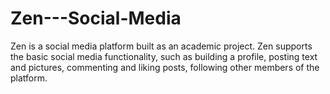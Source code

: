 # Zen---Social-Media
Zen is a social media platform built as an academic project. Zen supports the basic social media functionality, such as building a profile, posting text and pictures, commenting and liking posts, following other members of the platform. 
